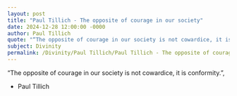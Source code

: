 ```yaml
---
layout: post
title: "Paul Tillich - The opposite of courage in our society"
date: 2024-12-28 12:00:00 -0000
author: Paul Tillich
quote: "“The opposite of courage in our society is not cowardice, it is conformity.”,"
subject: Divinity
permalink: /Divinity/Paul Tillich/Paul Tillich - The opposite of courage in our society
---
```


“The opposite of courage in our society is not cowardice, it is conformity.”,

- Paul Tillich
